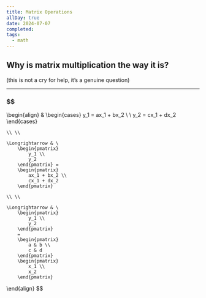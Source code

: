 ```yaml
---
title: Matrix Operations
allDay: true
date: 2024-07-07
completed: 
tags:
  - math
---
```


## Why is matrix multiplication the way it is?

(this is not a cry for help, it’s a genuine question)

---

### $$
\begin{align}
	& \begin{cases} 
		y_1 = ax_1 + bx_2 \\ \\
		y_2 = cx_1 + dx_2 
	\end{cases}

	\\ \\
	
	\Longrightarrow & \ 
		\begin{pmatrix} 
			y_1 \\ 
			y_2 
		\end{pmatrix} = 
		\begin{pmatrix} 
			ax_1 + bx_2 \\ 
			cx_1 + dx_2 
		\end{pmatrix}

	\\ \\

	\Longrightarrow & \ 
		\begin{pmatrix} 
			y_1 \\ 
			y_2 
		\end{pmatrix} 
		= 
		\begin{pmatrix} 
			a & b \\ 
			c & d 
		\end{pmatrix}
		\begin{pmatrix} 
			x_1 \\ 
			x_2 
		\end{pmatrix}
	
\end{align}
$$




